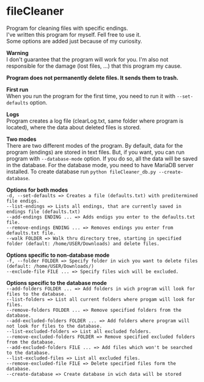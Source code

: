 # fileCleaner
Program for cleaning files with specific endings.<br>
I've written this program for myself. Fell free to use it.<br>
Some options are added just because of my curiosity.<br>

<b>Warning</b><br>
I don't guarantee that the program will work for you. I'm also not responsible for the damage (lost files, ...) that this program my cause.

<b>Program does not permanently delete files. It sends them to trash.</b>

<b>First run</b><br>
  When you run the program for the first time, you need to run it with `--set-defaults` option.
  
<b>Logs</b><br>
Program creates a log file (clearLog.txt, same folder where program is located), where the data about deleted files is stored.
  
<b>Two modes</b><br>
 There are two different modes of the program. By default, data for the program (endings) are stored in text files. But, if you want, you can run program with `--database-mode` option. If you do so, all the data will be saved in the database. For the database mode, you need to have MariaDB server installed. To create database run `python fileCleaner_db.py --create-database`.
  
<b>Options for both modes</b><br>
`-d, --set-defaults => Creates a file (defaults.txt) with preditermined file endigs.`<br>
`--list-endings => Lists all endings, that are currently saved in endings file (defaults.txt)`<br>
`--add-endings ENDING ... => Adds endigs you enter to the defaults.txt file.`<br> 
`--remove-endings ENDING ... => Removes endings you enter from defaults.txt file.`<br>
`--walk FOLDER => Walk thru directory tree, starting in specified folder (default: /home/USER/Downloads) and delete files.`
 
<b>Options specific to non-database mode</b><br>
`-f, --folder FOLDER => Specify folder in wich you want to delete files (default: /home/USER/Downloads/)`<br>
`--exclude-file FILE ... => Specify files wich will be excluded.`

<b>Options specific to the database mode</b><br>
`--add-folders FOLDER ... => Add folders in wich program will look for files to the database.`<br>
`--list-folders => List all current folders where progam will look for files.`<br>
`--remove-folders FOLDER ... => Remove specified folders from the database.`<br>
`--add-excluded-folders FOLDER ... => Add folders where program will not look for files to the database.`<br>
`--list-excluded-folders => List all excluded folders.`<br>
`--remove-excluded-folders FOLDER => Remove specified excluded folders from the database.`<br>
`--add-excluded-folders FILE ... => Add files which won't be searched to the database.`<br>
`--list-excluded-files => List all excluded files.`<br>
`--remove-excluded-file FILE => Delete specified files form the database.`<br>
`--create-database => Create database in wich data will be stored`<br>
